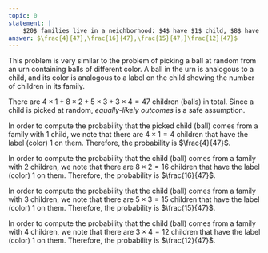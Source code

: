 ```yaml
---
topic: 0
statement: | 
    $20$ families live in a neighborhood: $4$ have $1$ child, $8$ have $2$ children, $5$ have $3$ children, and $3$ have $4$ children. If we pick a child at random, what is the probability that they come from a family with $1, 2, 3, 4$ children?
answer: $\frac{4}{47},\frac{16}{47},\frac{15}{47,}\frac{12}{47}$
---
```

This problem is very similar to the problem of picking a ball at random from an urn containing balls of different color. A ball in the urn is analogous to a child, and its color is analogous to a label on the child showing the number of children in its family.

There are $4\times1+8\times2+5\times3+3\times4=47$ children (balls) in total. Since a child is picked at random, *equally-likely outcomes* is a safe assumption. 

In order to compute the probability that the picked child (ball) comes from a
family with $1$ child, we note that there are $4\times1=4$ children that have
the label (color) $1$ on them. Therefore, the probability is $\frac{4}{47}$.

In order to compute the probability that the child (ball) comes from a family with $2$ children, we note that there are $8\times2=16$ children that have the label (color) $1$ on them. Therefore, the probability is $\frac{16}{47}$.

In order to compute the probability that the child (ball) comes from a family with $3$ children, we note that there are $5\times3=15$ children that have the label (color) $1$ on them. Therefore, the probability is $\frac{15}{47}$.

In order to compute the probability that the child (ball) comes from a family with $4$ children, we note that there are $3\times4=12$ children that have the label (color) $1$ on them. Therefore, the probability is $\frac{12}{47}$.
